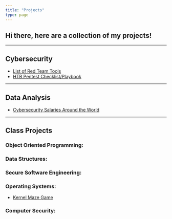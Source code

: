 ```yaml
---
title: "Projects"
type: page
---
```


## Hi there, here are a collection of my projects!

---

## Cybersecurity

- [List of Red Team Tools](/projects/cybersecurity/list-of-red-team-tools)
- [HTB Pentest Checklist/Playbook](/projects/cybersecurity/htb-pentesting-checklist-and-playbook)

---

## Data Analysis

- [Cybersecurity Salaries Around the World](/projects/data-analysis/salaries)

---

## Class Projects

### Object Oriented Programming:

### Data Structures:

### Secure Software Engineering:

### Operating Systems:

- [Kernel Maze Game](/projects/operating-systems/project-explaination)

### Computer Security:

